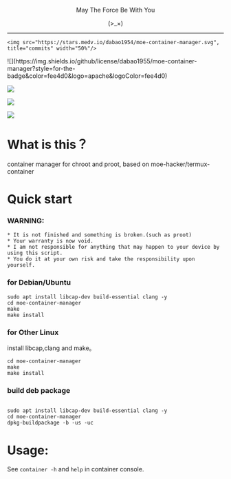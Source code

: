<p align="center">May The Force Be With You</p>

<p align="center">(>_×)</p>         

-----------  

<p align="center">

    <img src="https://stars.medv.io/dabao1954/moe-container-manager.svg", title="commits" width="50%"/>

</p>
![](https://img.shields.io/github/license/dabao1955/moe-container-manager?style=for-the-badge&color=fee4d0&logo=apache&logoColor=fee4d0)

![](https://img.shields.io/github/repo-size/dabao1955/moe-container-manager?style=for-the-badge&color=fee4d0&logo=files&logoColor=fee4d0)

![](https://img.shields.io/github/last-commit/dabao1955/moe-container-mamager?style=for-the-badge&color=fee4d0&logo=codeigniter&logoColor=fee4d0)

![](https://img.shields.io/badge/language-shell\&c-green?style=for-the-badge&color=fee4d0&logo=sharp&logoColor=fee4d0)


# What is this？
container manager for chroot and proot, based on moe-hacker/termux-container
# Quick start

### WARNING:      
```
* It is not finished and something is broken.(such as proot)
* Your warranty is now void.
* I am not responsible for anything that may happen to your device by using this script.
* You do it at your own risk and take the responsibility upon yourself.
```

### for Debian/Ubuntu
```
sudo apt install libcap-dev build-essential clang -y
cd moe-container-manager
make
make install
```
### for Other Linux
install libcap,clang and make。
```
cd moe-container-manager
make
make install
```
### build deb package
```

sudo apt install libcap-dev build-essential clang -y
cd moe-container-manager
dpkg-buildpackage -b -us -uc
```
# Usage:     
See `container -h` and `help` in container console.
